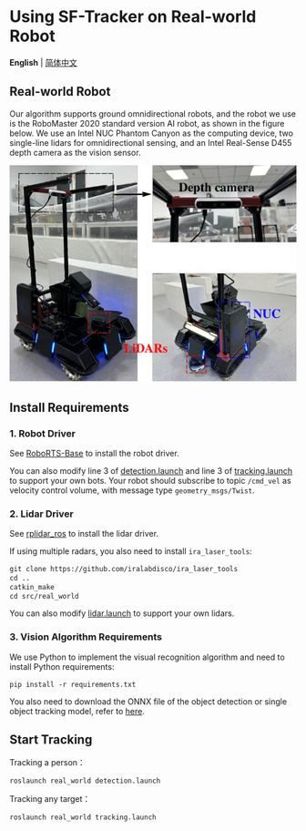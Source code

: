 # Using SF-Tracker on Real-world Robot

__English__ | [简体中文](README_cn.md)

## Real-world Robot

Our algorithm supports ground omnidirectional robots, and the robot we use is the RoboMaster 2020 standard version AI robot, as shown in the figure below. We use an Intel NUC Phantom Canyon as the computing device, two single-line lidars for omnidirectional sensing, and an Intel Real-Sense D455 depth camera as the vision sensor.

![Robot](robot.png)

## Install Requirements

### 1. Robot Driver

See [RoboRTS-Base](https://github.com/RoboMaster/RoboRTS-Base) to install the robot driver.

You can also modify line 3 of [detection.launch](launch/detection.launch) and line 3 of [tracking.launch](launch/tracking.launch) to support your own bots. Your robot should subscribe to topic `/cmd_vel` as velocity control volume, with message type `geometry_msgs/Twist`.

### 2. Lidar Driver

See [rplidar_ros](https://github.com/Slamtec/rplidar_ros) to install the lidar driver.

If using multiple radars, you also need to install `ira_laser_tools`:

```shell
git clone https://github.com/iralabdisco/ira_laser_tools
cd ..
catkin_make
cd src/real_world
```

You can also modify [lidar.launch](launch/lidar.launch) to support your own lidars.

### 3. Vision Algorithm Requirements

We use Python to implement the visual recognition algorithm and need to install Python requirements:

```
pip install -r requirements.txt
```

You also need to download the ONNX file of the object detection or single object tracking model, refer to [here](onnx/README.md).

## Start Tracking

Tracking a person：

```shell
roslaunch real_world detection.launch
```

Tracking any target：

```shell
roslaunch real_world tracking.launch
```
